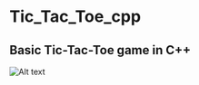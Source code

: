 # Tic_Tac_Toe_cpp

## **Basic Tic-Tac-Toe game in C++**

![Alt text](/relative/path/to/ss1.png?raw=true "Optional Title")
